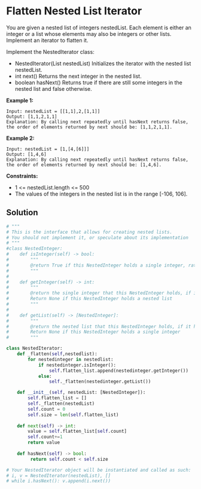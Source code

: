 <h1>Flatten Nested List Iterator</h1>

<p>
You are given a nested list of integers nestedList. Each element is either an integer or a list whose elements may also be integers or other lists. Implement an iterator to flatten it.

Implement the NestedIterator class:

- NestedIterator(List<NestedInteger> nestedList) Initializes the iterator with the nested list nestedList.
- int next() Returns the next integer in the nested list.
- boolean hasNext() Returns true if there are still some integers in the nested list and false otherwise.

<b>Example 1:</b>

    Input: nestedList = [[1,1],2,[1,1]]
    Output: [1,1,2,1,1]
    Explanation: By calling next repeatedly until hasNext returns false, the order of elements returned by next should be: [1,1,2,1,1].
    
<b>Example 2:</b>

    Input: nestedList = [1,[4,[6]]]
    Output: [1,4,6]
    Explanation: By calling next repeatedly until hasNext returns false, the order of elements returned by next should be: [1,4,6].

<b>Constraints:</b>

- 1 <= nestedList.length <= 500
- The values of the integers in the nested list is in the range [-106, 106].

<h2>Solution</h2>

```python
# """
# This is the interface that allows for creating nested lists.
# You should not implement it, or speculate about its implementation
# """
#class NestedInteger:
#    def isInteger(self) -> bool:
#        """
#        @return True if this NestedInteger holds a single integer, rather than a nested list.
#        """
#
#    def getInteger(self) -> int:
#        """
#        @return the single integer that this NestedInteger holds, if it holds a single integer
#        Return None if this NestedInteger holds a nested list
#        """
#
#    def getList(self) -> [NestedInteger]:
#        """
#        @return the nested list that this NestedInteger holds, if it holds a nested list
#        Return None if this NestedInteger holds a single integer
#        """

class NestedIterator:
    def _flatten(self,nestedlist):
        for nestedinteger in nestedlist:
            if nestedinteger.isInteger():
                self.flatten_list.append(nestedinteger.getInteger())
            else:
                self._flatten(nestedinteger.getList())

    def __init__(self, nestedList: [NestedInteger]):
        self.flatten_list = []
        self._flatten(nestedList)
        self.count = 0
        self.size = len(self.flatten_list)
    
    def next(self) -> int:
        value = self.flatten_list[self.count]
        self.count+=1
        return value
    
    def hasNext(self) -> bool:
         return self.count < self.size

# Your NestedIterator object will be instantiated and called as such:
# i, v = NestedIterator(nestedList), []
# while i.hasNext(): v.append(i.next())
```
